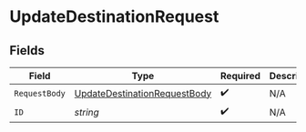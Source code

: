 # UpdateDestinationRequest


## Fields

| Field                                                                                   | Type                                                                                    | Required                                                                                | Description                                                                             |
| --------------------------------------------------------------------------------------- | --------------------------------------------------------------------------------------- | --------------------------------------------------------------------------------------- | --------------------------------------------------------------------------------------- |
| `RequestBody`                                                                           | [UpdateDestinationRequestBody](../../models/operations/updatedestinationrequestbody.md) | :heavy_check_mark:                                                                      | N/A                                                                                     |
| `ID`                                                                                    | *string*                                                                                | :heavy_check_mark:                                                                      | N/A                                                                                     |